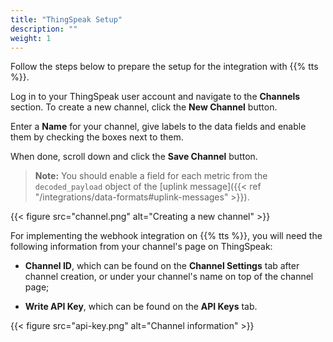 ```yaml
---
title: "ThingSpeak Setup"
description: ""
weight: 1
---
```


Follow the steps below to prepare the setup for the integration with {{% tts %}}.

<!--more-->

Log in to your ThingSpeak user account and navigate to the **Channels** section. To create a new channel, click the **New Channel** button.

Enter a **Name** for your channel, give labels to the data fields and enable them by checking the boxes next to them. 

When done, scroll down and click the **Save Channel** button.

>**Note:** You should enable a field for each metric from the `decoded_payload` object of the [uplink message]({{< ref "/integrations/data-formats#uplink-messages" >}}).

{{< figure src="channel.png" alt="Creating a new channel" >}}

For implementing the webhook integration on {{% tts %}}, you will need the following information from your channel's page on ThingSpeak:

- **Channel ID**, which can be found on the **Channel Settings** tab after channel creation, or under your channel's name on top of the channel page;

- **Write API Key**, which can be found on the **API Keys** tab.

{{< figure src="api-key.png" alt="Channel information" >}}
